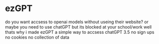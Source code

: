 # ezGPT
do you want accsess to openai models without useing their website?
or maybe you need to use chatGPT but its blocked at your school/work
well thats why i made ezGPT a simple way to accsess chatGPT 3.5 no sign ups no cookies no collection of data 
